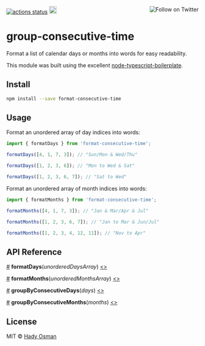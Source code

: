 <p>
  <a href="https://github.com/hadynz/format-consecutive-time/actions"><img src="https://github.com/hadynz/format-consecutive-time/workflows/Node CI/badge.svg" alt="actions status"></a>
  <a href="https://badge.fury.io/js/format-consecutive-time"><img src="https://badge.fury.io/js/format-consecutive-time.svg" alt="npm version" height="20"></a>
  <a href="https://twitter.com/intent/follow?screen_name=hadynz"><img align="right" src="https://img.shields.io/twitter/follow/hadynz.svg?style=social&label=Follow%20@hadynz" alt="Follow on Twitter"></a>
</p>

# group-consecutive-time

Format a list of calendar days or months into words for easy readability.

This module was built using the excellent [node-typescript-boilerplate].

## Install

```bash
npm install --save format-consecutive-time
```

## Usage

Format an unordered array of day indices into words:
```js
import { formatDays } from 'format-consecutive-time';

formatDays([4, 1, 7, 3]); // "Sun/Mon & Wed/Thu"

formatDays([1, 2, 3, 6]); // "Mon to Wed & Sat"

formatDays([1, 2, 3, 6, 7]); // "Sat to Wed"
```

Format an unordered array of month indices into words:
```js
import { formatMonths } from 'format-consecutive-time';

formatMonths([4, 1, 7, 3]); // "Jan & Mar/Apr & Jul"

formatMonths([1, 2, 3, 6, 7]); // "Jan to Mar & Jun/Jul"

formatMonths([1, 2, 3, 4, 12, 11]); // "Nov to Apr"
```

## API Reference

<a name="formatDays" href="#formatDays">#</a> <b>formatDays</b>(<i>unorderedDaysArray</i>) [<>][1]

<a name="formatMonths" href="#formatMonths">#</a> <b>formatMonths</b>(<i>unorderedMonthsArray</i>) [<>][2]

<a name="groupByConsecutiveDays" href="#groupByConsecutiveDays">#</a> <b>groupByConsecutiveDays</b>(<i>days</i>) [<>][3]

<a name="groupByConsecutiveMonths" href="#groupByConsecutiveMonths">#</a> <b>groupByConsecutiveMonths</b>(<i>months</i>) [<>][4]

## License

MIT © [Hady Osman](https://github.com/hadynz)

[node-typescript-boilerplate]: https://github.com/jsynowiec/node-typescript-boilerplate
[1]: https://github.com/hadynz/format-consecutive-time/blob/master/src/lib/formatTime.ts#L85-L98
[2]: https://github.com/hadynz/format-consecutive-time/blob/master/src/lib/formatTime.ts#L70-L83
[3]: https://github.com/hadynz/format-consecutive-time/blob/master/src/lib/groupByConsecutiveTime.ts#L24-L38
[4]: https://github.com/hadynz/format-consecutive-time/blob/master/src/lib/groupByConsecutiveTime.ts#L40-L54
